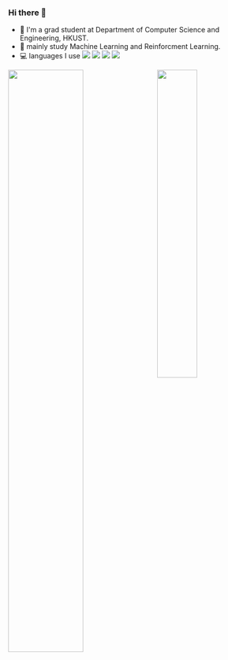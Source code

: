 ### Hi there 👋  

- :school:  I'm a grad student at Department of Computer Science and Engineering, HKUST.
- :microscope: mainly study Machine Learning and Reinforcment Learning.
- :computer: languages I use
![](https://img.shields.io/badge/-python-yellow?style=plastic&logo=python)
![](https://img.shields.io/badge/-javascript-orange?style=plastic&logo=javascript)
![](https://img.shields.io/badge/-html-blue?style=plastic&logo=html5)
![](https://img.shields.io/badge/-C++-green?style=plastic&logo=C)


<a href="https://github.com/YangRui2015/Modular_HER">
  <img align="right" src="https://github-readme-stats.vercel.app/api/top-langs/?username=YangRui2015&layout=compact" width=40% />
  <img align='left' src='https://github-readme-stats.vercel.app/api?username=YangRui2015&show_icons=true&count_private=true&hide=prs&theme=default_repocard', width=55%>
</a>




<!--
**YangRui2015/YangRui2015** is a ✨ _special_ ✨ repository because its `README.md` (this file) appears on your GitHub profile.

Here are some ideas to get you started:

- 🔭 I’m currently working on ...
- 🌱 I’m currently learning ...
- 👯 I’m looking to collaborate on ...
- 🤔 I’m looking for help with ...
- 💬 Ask me about ...
- 📫 How to reach me: ...
- 😄 Pronouns: ...
- ⚡ Fun fact: ...
-->
